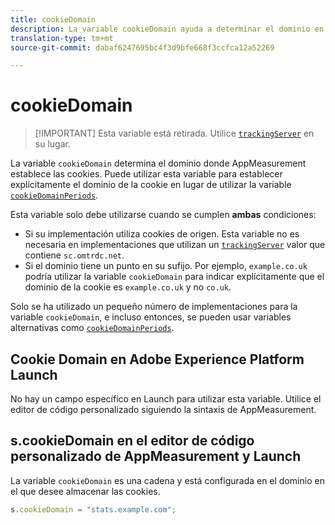 ```yaml
---
title: cookieDomain
description: La variable cookieDomain ayuda a determinar el dominio en el que se configurarán las cookies.
translation-type: tm+mt
source-git-commit: dabaf6247695bc4f3d9bfe668f3ccfca12a52269

---
```



# cookieDomain

>[!IMPORTANT] Esta variable está retirada. Utilice [`trackingServer`](trackingserver.md) en su lugar.

La variable `cookieDomain` determina el dominio donde AppMeasurement establece las cookies. Puede utilizar esta variable para establecer explícitamente el dominio de la cookie en lugar de utilizar la variable [`cookieDomainPeriods`](cookiedomainperiods.md).

Esta variable solo debe utilizarse cuando se cumplen **ambas** condiciones:

* Si su implementación utiliza cookies de origen. Esta variable no es necesaria en implementaciones que utilizan un [`trackingServer`](trackingserver.md) valor que contiene `sc.omtrdc.net`.
* Si el dominio tiene un punto en su sufijo. Por ejemplo, `example.co.uk` podría utilizar la variable `cookieDomain` para indicar explícitamente que el dominio de la cookie es `example.co.uk` y no `co.uk`.

Solo se ha utilizado un pequeño número de implementaciones para la variable `cookieDomain`, e incluso entonces, se pueden usar variables alternativas como [`cookieDomainPeriods`](cookiedomainperiods.md).

## Cookie Domain en Adobe Experience Platform Launch

No hay un campo específico en Launch para utilizar esta variable. Utilice el editor de código personalizado siguiendo la sintaxis de AppMeasurement.

## s.cookieDomain en el editor de código personalizado de AppMeasurement y Launch

La variable `cookieDomain` es una cadena y está configurada en el dominio en el que desee almacenar las cookies.

```js
s.cookieDomain = "stats.example.com";
```
